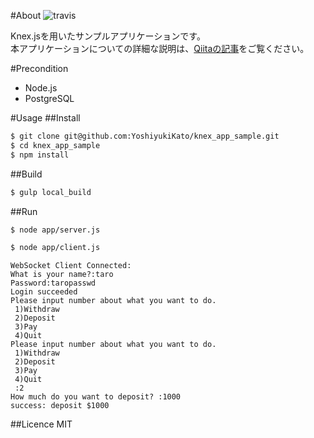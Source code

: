 #About
![travis](https://travis-ci.org/YoshiyukiKato/knex_app_sample.svg?branch=master)

Knex.jsを用いたサンプルアプリケーションです。  
本アプリケーションについての詳細な説明は、[Qiitaの記事](http://qiita.com/YoshiyukiKato/items/59c9ac742536d706b322)をご覧ください。

#Precondition

* Node.js
* PostgreSQL

#Usage
##Install

```sh
$ git clone git@github.com:YoshiyukiKato/knex_app_sample.git
$ cd knex_app_sample
$ npm install
```
##Build

```sh
$ gulp local_build
```

##Run

```sh
$ node app/server.js
```

```sh
$ node app/client.js
```

```
WebSocket Client Connected:
What is your name?:taro
Password:taropasswd
Login succeeded
Please input number about what you want to do.
 1)Withdraw
 2)Deposit
 3)Pay
 4)Quit
Please input number about what you want to do.
 1)Withdraw
 2)Deposit
 3)Pay
 4)Quit
 :2
How much do you want to deposit? :1000
success: deposit $1000
````

##Licence
MIT